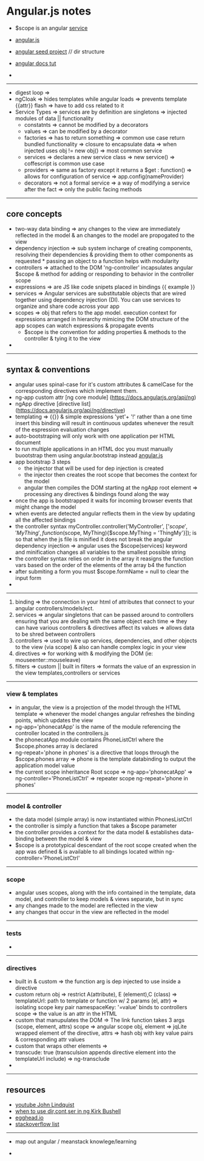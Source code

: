 # Angular.js  notes  
  * $scope is an angular [service](https://docs.angularjs.org/guide/services)  

* [angular.js](https://angularjs.org/)  
* [angular seed project](https://github.com/angular/angular-seed)  // dir structure  
* [angular docs tut](https://docs.angularjs.org/tutorial/)  
*  

---  

* digest loop => 
* ngCloak => hides templates while angular loads => prevents template {{attr}} flash => have to add css related to it  
* Service Types  => services are by definition are singletons => injected modules of data || functionality  
  * constatnts => cannot be modified by a decorators  
  * values  => can be modified by a decorator  
  * factories => has to return something => common use case return bundled functionality => closure to encapsulate data => when injected uses obj != new obj() => most common service   
  * services => declares a new service class => new service() => coffescript is common use case   
  * providers => same as factory except it returns a $get : function() => allows for configuration of service => app.config(nameProvider)   
  * decorators => not a formal service => a way of modifying a service after the fact => only the public facing methods  

---    

##  core concepts  

  * two-way data binding => any changes to the view are immediately reflected in the model & an changes to the model are propogated to the view  
  * dependency injection => sub system incharge of creating components, resolving their dependencies & providing them to other components as requested    * passing an object to a function helps with modularity  
  * controllers => attached to the DOM 'ng-controller' incapsulates angular $scope  & method for adding or responding to behavior in the controller scope  
  * expressions => are JS like code snipets placed in bindings {{ example }}  
  * services => Angular services are substitutable objects that are wired together using dependency injection (DI). You can use services to organize and share code across your app  
  * scopes => obj that  refers to the app model. execution context for expressions  arranged in hierarchy mimicing the DOM structure of the app  scopes can watch expressions & propagate events 
    * $scope is the convention for adding properties & methods to the controller & tying it to the view  
  * 
---  

## syntax & conventions  

  * angular uses spinal-case for it's custom attributes & camelCase for the corresponding directives which implement them.  
  * ng-app custom attr [ng core module] (https://docs.angularjs.org/api/ng)  
  * ngApp directive [directive list]  (https://docs.angularjs.org/api/ng/directive)  
  * templating => {{}} & simple expressions 'yet'+ '!'  rather than a one time insert this binding will result in continuous updates whenever the result of the espression evaluation changes  
  * auto-bootstraping will only work with one application per HTML document   
  * to run multiple applications in an HTML doc you must manually buootstrap them using angular.bootstrap instead [angular.js](https://docs.angularjs.org/api/ng/function/angular.bootstrap)  
  * app bootstrap 3 steps  
    * the injector that will be used for dep injection is created  
    * the injector then creates the root scope that becomes the context for the model  
    * angular then compiles the DOM starting at the ngApp root element => processing any directives & bindings found along the way    
  * once the app is bootstrapped it waits for incoming browser events that might change the model  
  * when events are detected angular reflects them in the view by updating all the affected bindings  
  *  the controller syntax myController.controller('MyController', ['$scope','MyThing', function($scope, MyThing){$scope.MyThing = 'ThingMy'}]); is so that when the js file is minified it does not break the angular dependency injection => angular uses the $scope(services) keyword and minification changes all variables to the smallest possible string  
  * the controller syntax relies on order in the array  it reasigns the function vars based on the order of the elements of the array b4 the function  
  * after submiting a form you must $scope.formName = null to clear the input form  
  * 
---   

  1. binding => the connection in your html of attributes that connect to your angular controllers/models/ect.  
  2. services => angular singletons that can be passed around to controllers ensuring that you are dealing with the same object each time => they can have various controllers & directives affect its values => allows data to be shred between controllers  
  3. controllers => used to wire up services, dependencies, and other objects to the view (via scope) & also can handle complex logic in your view  
  4. directives => for working with & modifying the DOM  (ie: mouseenter::mouseleave)  
  5. filters => custom || built in filters => formats the value of an expression in the view templates,controllers or services 



---  

###  view & templates  

  * in angular, the view is a projection of the model through the HTML template  => whenever the model changes angular refreshes the binding points, which updates the view  
  * ng-app='phonecatApp' is the name of the module referencing the controller located in the controllers.js  
  * the phonecatApp module contains PhoneListCtrl where the $scope.phones array is declared  
  * ng-repeat='phone in phones' is a directive that loops through the $scope.phones array => phone is the template databinding to output the application model value  
  *  the current scope inheritance Root scope => ng-app='phonecatApp' => ng-controller='PhoneListCtrl' => repeater scope ng-repeat='phone in phones'  

---  

### model & controller  
  * the data model (simple array) is now instantiated within PhonesListCtrl  
  * the controller is simply a function that takes a $scope parameter  
  * the controller provides a context for the data model & establishes data-binding between the model & view  
  * $scope is a prototypical descendant of the root scope created when the app was defined & is available to all bindings located within ng-controller='PhoneListCtrl'  


---  

### scope  
  * angular uses scopes, along with the info contained in the template, data model, and controller to keep models & views separate, but in sync
  * any changes made to the model are reflected in the view  
  * any changes that occur in the view are reflected in the model  

---  

### tests      
  * 
---  

### directives  

  * built in & custom  => the function arg is dep injected to use inside a directive  
  * custom return obj => restrict A(attribute), E (element),C (class) => templateUrl: path to template or function w/ 2 params (el, attr) => isolating scope key pair namespaceKey: '=value' binds to controllers scope => the value is an attr in the HTML  
  * custom that manupulates the DOM => The link function takes 3 args (scope, element, attrs) scope => angular scope obj, element => jqLite wrapped element of the directive, attrs => hash obj with key value pairs & corresponding attr values  
  * custom that wraps other elements => 
  * transcude: true (transculsion appends directive element into the templateUrl include) => ng-transclude  
  * 
  


---  
### 
## resources  
  * [youtube John Lindquist](https://www.youtube.com/watch?v=Lx7ycjC8qjE&list=PLP6DbQBkn9ymGQh2qpk9ImLHdSH5T7yw7)  
  * [when to use dir,cont,ser in ng Kirk Bushell](http://kirkbushell.me/when-to-use-directives-controllers-or-services-in-angular/)  
  * [egghead.io](https://egghead/technologies/angularjs)  
  * [stackoverflow list](http://stackoverflow.com/questions/14333857/how-to-master-angularjs)  

---  

* map out angular / meanstack knowlege/learning  

*  



